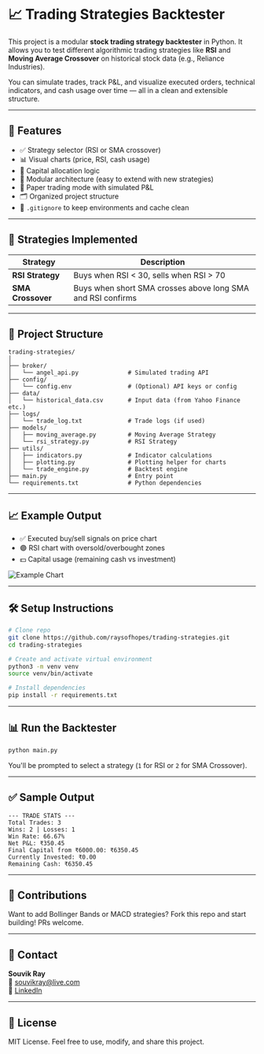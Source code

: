 # 📈 Trading Strategies Backtester

This project is a modular **stock trading strategy backtester** in Python. It allows you to test different algorithmic trading strategies like **RSI** and **Moving Average Crossover** on historical stock data (e.g., Reliance Industries).

You can simulate trades, track P&L, and visualize executed orders, technical indicators, and cash usage over time — all in a clean and extensible structure.

---

## 🚀 Features

- ✅ Strategy selector (RSI or SMA crossover)
- 📊 Visual charts (price, RSI, cash usage)
- 💼 Capital allocation logic
- 🧠 Modular architecture (easy to extend with new strategies)
- 🧪 Paper trading mode with simulated P&L
- 🗂️ Organized project structure
- 🧹 `.gitignore` to keep environments and cache clean

---

## 🧠 Strategies Implemented

| Strategy | Description |
|----------|-------------|
| **RSI Strategy** | Buys when RSI < 30, sells when RSI > 70 |
| **SMA Crossover** | Buys when short SMA crosses above long SMA and RSI confirms |

---

## 📂 Project Structure

```
trading-strategies/
│
├── broker/
│   └── angel_api.py              # Simulated trading API
├── config/
│   └── config.env                # (Optional) API keys or config
├── data/
│   └── historical_data.csv       # Input data (from Yahoo Finance etc.)
├── logs/
│   └── trade_log.txt             # Trade logs (if used)
├── models/
│   ├── moving_average.py         # Moving Average Strategy
│   └── rsi_strategy.py           # RSI Strategy
├── utils/
│   ├── indicators.py             # Indicator calculations
│   ├── plotting.py               # Plotting helper for charts
│   └── trade_engine.py           # Backtest engine
├── main.py                       # Entry point
└── requirements.txt              # Python dependencies
```

---

## 📈 Example Output

- ✅ Executed buy/sell signals on price chart  
- 🟣 RSI chart with oversold/overbought zones  
- 💵 Capital usage (remaining cash vs investment)

![Example Chart](docs/example-chart.png) <!-- Replace with actual image URL or path -->

---

## 🛠️ Setup Instructions

```bash
# Clone repo
git clone https://github.com/raysofhopes/trading-strategies.git
cd trading-strategies

# Create and activate virtual environment
python3 -m venv venv
source venv/bin/activate

# Install dependencies
pip install -r requirements.txt
```

---

## 📊 Run the Backtester

```bash
python main.py
```

You'll be prompted to select a strategy (`1` for RSI or `2` for SMA Crossover).

---

## ✅ Sample Output

```
--- TRADE STATS ---
Total Trades: 3
Wins: 2 | Losses: 1
Win Rate: 66.67%
Net P&L: ₹350.45
Final Capital from ₹6000.00: ₹6350.45
Currently Invested: ₹0.00
Remaining Cash: ₹6350.45
```

---

## 🤝 Contributions

Want to add Bollinger Bands or MACD strategies? Fork this repo and start building! PRs welcome.

---

## 📧 Contact

**Souvik Ray**  
📧 [souvikray@live.com](mailto:souvikray@live.com)  
🔗 [LinkedIn](https://www.linkedin.com/in/souvik-ray-a74b93162/)

---

## 📌 License

MIT License. Feel free to use, modify, and share this project.